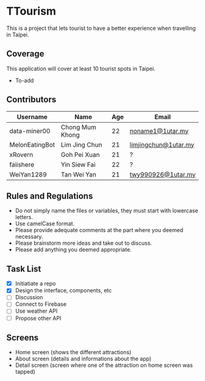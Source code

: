 # TTourism
This is a project that lets tourist to have a better experience when travelling in Taipei.

## Coverage
This application will cover at least 10 tourist spots in Taipei.

- To-add

## Contributors

| Username       | Name            | Age  | Email                |
| -------------- | --------------- | ---- | -------------------- |
| data-miner00   | Chong Mum Khong | 22   | noname1@1utar.my     |
| MelonEatingBot | Lim Jing Chun   | 21   | limjingchun@1utar.my |
| xRovern        | Goh Pei Xuan    | 21   | ?                    |
| faiishere      | Yin Siew Fai    | 22   | ?                    |
| WeiYan1289     | Tan Wei Yan     | 21   | twy990926@1utar.my   |

## Rules and Regulations

- Do not simply name the files or variables, they must start with lowercase letters.
- Use camelCase format.
- Please provide adequate comments at the part where you deemed necessary.
- Please brainstorm more ideas and take out to discuss.
- Please add anything you deemed appropriate.

## Task List
* [x] Initiatiate a repo
* [x] Design the interface, components, etc
* [ ] Discussion
* [ ] Connect to Firebase
* [ ] Use weather API
* [ ] Propose other API

## Screens
- Home screen (shows the different attractions)
- About screen (details and informations about the app)
- Detail screen (screen where one of the attraction on home screen was tapped)
